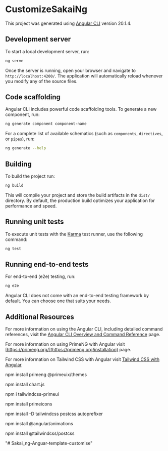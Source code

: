 # CustomizeSakaiNg

This project was generated using [Angular CLI](https://github.com/angular/angular-cli) version 20.1.4.

## Development server

To start a local development server, run:

```bash
ng serve
```

Once the server is running, open your browser and navigate to `http://localhost:4200/`. The application will automatically reload whenever you modify any of the source files.

## Code scaffolding

Angular CLI includes powerful code scaffolding tools. To generate a new component, run:

```bash
ng generate component component-name
```

For a complete list of available schematics (such as `components`, `directives`, or `pipes`), run:

```bash
ng generate --help
```

## Building

To build the project run:

```bash
ng build
```

This will compile your project and store the build artifacts in the `dist/` directory. By default, the production build optimizes your application for performance and speed.

## Running unit tests

To execute unit tests with the [Karma](https://karma-runner.github.io) test runner, use the following command:

```bash
ng test
```

## Running end-to-end tests

For end-to-end (e2e) testing, run:

```bash
ng e2e
```

Angular CLI does not come with an end-to-end testing framework by default. You can choose one that suits your needs.

## Additional Resources

For more information on using the Angular CLI, including detailed command references, visit the [Angular CLI Overview and Command Reference](https://angular.dev/tools/cli) page.

For more information on using PrimeNG with Angular visit [https://primeng.org/](https://primeng.org/installation) page.

For more information on Tailwind CSS with Angular visit [Tailwind CSS with Angular](https://tailwindcss.com/docs/installation/framework-guides/angular)


npm install primeng @primeuix/themes

npm install chart.js

npm i tailwindcss-primeui

npm install primeicons

npm install -D tailwindcss postcss autoprefixer

npm install @angular/animations

npm install @tailwindcss/postcss

"# Sakai_ng-Anguar-template-customise" 
